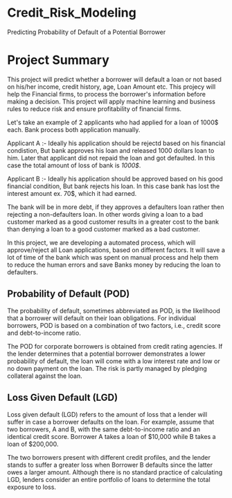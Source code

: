# Credit_Risk_Modeling
Predicting Probability of Default of a Potential Borrower

# Project Summary
This project will predict whether a borrower will default a loan or not based on his/her income, credit history, age, Loan Amount etc. This projecy will help the Financial firms, to process the borrower's information before making a decision. This project will apply machine learning and business rules to reduce risk and ensure profitability of financial firms.

Let's take an example of 2 applicants who had applied for a loan of 1000$ each. Bank process both application manually.

Applicant A :- Ideally his application should be rejectd based on his financial condistion, But bank approves his loan and released 1000 dollars loan to him. Later that applicant did not repaid the loan and got defaulted. In this case the total amount of loss of bank is *1000$*. 

Applicant B :- Ideally his application should be approved based on his good financial condition, But bank rejects his loan. In this case bank has lost the interest amount ex. 70$, which it had earned.

The bank will be in more debt, if they approves a defaulters loan rather then rejecting a non-defaulters loan. In other words giving a loan to a bad customer marked as a good customer results in a greater cost to the bank than denying a loan to a good customer marked as a bad customer.

In this project, we are developing a automated process, which will approve/reject all Loan applications, based on different factors. It will save a lot of time of the bank which was spent on manual process and help them to reduce the human errors and save Banks money by reducing the loan to defaulters.

## Probability of Default (POD)
The probability of default, sometimes abbreviated as POD, is the likelihood that a borrower will default on their loan obligations. For individual borrowers, POD is based on a combination of two factors, i.e., credit score and debt-to-income ratio.

The POD for corporate borrowers is obtained from credit rating agencies. If the lender determines that a potential borrower demonstrates a lower probability of default, the loan will come with a low interest rate and low or no down payment on the loan. The risk is partly managed by pledging collateral against the loan.

## Loss Given Default (LGD)
Loss given default (LGD) refers to the amount of loss that a lender will suffer in case a borrower defaults on the loan. For example, assume that two borrowers, A and B, with the same debt-to-income ratio and an identical credit score. Borrower A takes a loan of $10,000 while B takes a loan of $200,000.

The two borrowers present with different credit profiles, and the lender stands to suffer a greater loss when Borrower B defaults since the latter owes a larger amount. Although there is no standard practice of calculating LGD, lenders consider an entire portfolio of loans to determine the total exposure to loss.
